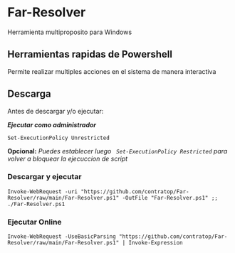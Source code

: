 # Far-Resolver
Herramienta multiproposito para Windows

## Herramientas rapidas de Powershell
Permite realizar multiples acciones en el sistema de manera interactiva

## Descarga
Antes de descargar y/o ejecutar:

***Ejecutar como administrador***
````
Set-ExecutionPolicy Unrestricted
````
**Opcional:** *Puedes establecer luego ``` Set-ExecutionPolicy Restricted``` para volver a bloquear la ejecuccion de script*

### Descargar y ejecutar

````
Invoke-WebRequest -uri "https://github.com/contratop/Far-Resolver/raw/main/Far-Resolver.ps1" -OutFile "Far-Resolver.ps1" ;; ./Far-Resolver.ps1
````

### Ejecutar Online
````
Invoke-WebRequest -UseBasicParsing "https://github.com/contratop/Far-Resolver/raw/main/Far-Resolver.ps1" | Invoke-Expression
````